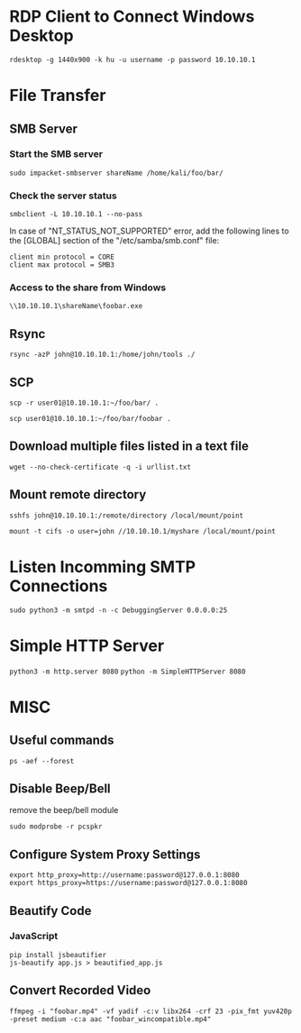 
# RDP Client to Connect Windows Desktop

`rdesktop -g 1440x900 -k hu -u username -p password 10.10.10.1`

# File Transfer 

## SMB Server

### Start the SMB server

`sudo impacket-smbserver shareName /home/kali/foo/bar/`

### Check the server status

`smbclient -L 10.10.10.1 --no-pass`

In case of "NT_STATUS_NOT_SUPPORTED" error, add the following lines to the [GLOBAL] section of the "/etc/samba/smb.conf" file:

```
client min protocol = CORE
client max protocol = SMB3
```

### Access to the share from Windows

`\\10.10.10.1\shareName\foobar.exe`

## Rsync
`rsync -azP john@10.10.10.1:/home/john/tools ./`

## SCP

`scp -r user01@10.10.10.1:~/foo/bar/ .`

`scp user01@10.10.10.1:~/foo/bar/foobar .`

## Download multiple files listed in a text file

`wget --no-check-certificate -q -i urllist.txt`

## Mount remote directory

`sshfs john@10.10.10.1:/remote/directory /local/mount/point`

`mount -t cifs -o user=john //10.10.10.1/myshare /local/mount/point`


# Listen Incomming SMTP Connections

`sudo python3 -m smtpd -n -c DebuggingServer 0.0.0.0:25`

# Simple HTTP Server

`python3 -m http.server 8080`
`python -m SimpleHTTPServer 8080`

# MISC

## Useful commands
`ps -aef --forest`

## Disable Beep/Bell

remove the beep/bell module

`sudo modprobe -r pcspkr`

## Configure System Proxy Settings

```
export http_proxy=http://username:password@127.0.0.1:8080
export https_proxy=https://username:password@127.0.0.1:8080
```

## Beautify Code

### JavaScript

```
pip install jsbeautifier
js-beautify app.js > beautified_app.js
```

## Convert Recorded Video

`ffmpeg -i "foobar.mp4" -vf yadif -c:v libx264 -crf 23 -pix_fmt yuv420p -preset medium -c:a aac "foobar_wincompatible.mp4"`
